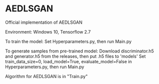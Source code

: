 # AEDLSGAN

Official implementation of AEDLSGAN  

Environment: Windows 10, Tensorflow 2.7  

To train the model:
Set Hyperparameters.py, then run Main.py

To generate samples from pre-trained model:
Download discriminator.h5 and generator.h5 from the releases, then put .h5 files to 'models'
Set train_data_size=0, load_model=True, evaluate_model=False in Hyperparameters.py, then run Main.py

Algorithm for AEDLSGAN is in "Train.py"  
